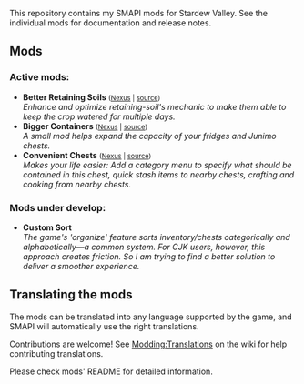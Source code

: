 ﻿This repository contains my SMAPI mods for Stardew Valley. See the individual mods for documentation and release notes.

## Mods
### Active mods:

* **Better Retaining Soils** <small>([Nexus](https://www.nexusmods.com/stardewvalley/mods/36007) | [source](BetterRetainingSoils))</small>  
  _Enhance and optimize retaining-soil's mechanic to make them able 
  to keep the crop watered for multiple days._
* **Bigger Containers** <small>([Nexus](https://www.nexusmods.com/stardewvalley/mods/32558) | [source](BiggerContainers))</small>  
  _A small mod helps expand the capacity of your fridges and Junimo 
  chests._
* **Convenient Chests** <small>([Nexus](https://www.nexusmods.com/stardewvalley/mods/32558) | [source](ConvenientChests))</small>  
  _Makes your life easier: Add a category menu to specify what should
  be contained in this chest, quick stash items to nearby chests,
  crafting and cooking from nearby chests._

### Mods under develop:

* **Custom Sort**  
  _The game's 'organize' feature sorts inventory/chests categorically
  and alphabetically—a common system. For CJK users, however, this
  approach creates friction. So I am trying to find a better solution
  to deliver a smoother experience._

## Translating the mods

The mods can be translated into any language supported by the game, and SMAPI will automatically
use the right translations.

Contributions are welcome! See [Modding:Translations](https://stardewvalleywiki.com/Modding:Translations)
on the wiki for help contributing translations.

Please check mods' README for detailed information.
